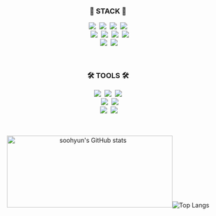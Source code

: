 <div align=center>
  
### 🚀 STACK 🚀

<img src="https://img.shields.io/badge/HTML5-E34F26?style=flat-square&logo=HTML5&logoColor=white"/></a>&nbsp; 
<img src="https://img.shields.io/badge/CSS3-1572B6?style=flat-square&logo=CSS3&logoColor=white"/></a>&nbsp; 
<img src="https://img.shields.io/badge/JavaScript-F7DF1E?style=flat-square&logo=JavaScript&logoColor=black"/></a>&nbsp; 
<img src="https://img.shields.io/badge/Python-3776AB?style=flat-square&logo=Python&logoColor=white"/><br></a>&nbsp; 
<img src="https://img.shields.io/badge/React-61DAFB?style=flat-square&logo=React&logoColor=black"/></a>&nbsp; 
<img src="https://img.shields.io/badge/Django-092E20?style=flat-square&logo=Django&logoColor=white"/></a>&nbsp; 
<img src="https://img.shields.io/badge/Sass-CC6699?style=flat-square&logo=Sass&logoColor=white"/></a>&nbsp; 
<img src="https://img.shields.io/badge/Tailwind CSS-06B6D4?style=flat-square&logo=Tailwind CSS&logoColor=white"/><br></a>&nbsp;
<img src="https://img.shields.io/badge/styled components-DB7093?style=flat-square&logo=styled-components&logoColor=white"/></a>&nbsp;
<img src="https://img.shields.io/badge/TypeScript-3178C6?style=flat-square&logo=TypeScript&logoColor=white"/></a>&nbsp;

<br>

### 🛠 TOOLS 🛠

<img src="https://img.shields.io/badge/Photoshop-31A8FF?style=flat-square&logo=Adobe Photoshop&logoColor=white"/></a>&nbsp; 
<img src="https://img.shields.io/badge/Figma-F24E1E?style=flat-square&logo=Figma&logoColor=white"/></a>&nbsp; 
<img src="https://img.shields.io/badge/Premiere Pro-9999FF?style=flat-square&logo=Adobe Premiere Pro&logoColor=white"/><br></a>&nbsp; 
<img src="https://img.shields.io/badge/GitHub-181717?style=flat-square&logo=GitHub&logoColor=white"/></a>&nbsp; 
<img src="https://img.shields.io/badge/Notion-000000?style=flat-square&logo=Notion&logoColor=white"/><br></a>&nbsp; 
<img src="https://img.shields.io/badge/Discord-5865F2?style=flat-square&logo=Discord&logoColor=white"/></a>&nbsp; 
<img src="https://img.shields.io/badge/Slack-4A154B?style=flat-square&logo=Slack&logoColor=white"/></a>&nbsp; 
<br>
<br>
<br>


<img height=165 width=380px src="https://github-readme-stats.vercel.app/api?username=sasha1107&show_icons=true&theme=dark&card_width=420" alt="soohyun's GitHub stats" />![Top Langs](https://github-readme-stats.vercel.app/api/top-langs/?username=sasha1107&exclude_repo=sasha1107.github.io,airkorea-analysis,italian_news_analysis,my-first-repository,portfolio&custom_title=정수현's%20Most%20Used%20Languages&langs_count=6&layout=compact&theme=dark&card_width=310)
</div>


<!-- [![Hits](https://hits.seeyoufarm.com/api/count/incr/badge.svg?url=https%3A%2F%2Fgithub.com%2Fsasha1107%2Fhit-counter&count_bg=%2379C83D&title_bg=%23555555&icon=&icon_color=%23E7E7E7&title=hits&edge_flat=false)](https://hits.seeyoufarm.com) -->
